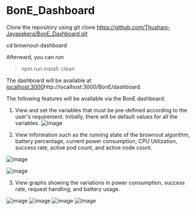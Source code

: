 # BonE_Dashboard

Clone the repository using git clone https://github.com/Thushani-Jayasekera/BonE_Dashboard.git <br/>

cd brownout-dashboard <br/>

Afterward, you can run
> npm run install: clean

The dashboard will be available at [localhost:3000](http://localhost:3000/BonE/dashboard)http://localhost:3000/BonE/dashboard.

The following features will be available via the BonE dashboard.

1. View and set the variables that must be pre-defined according to the user's requirement. Initially, there will be default values for all the variables.
![image](https://github.com/Thushani-Jayasekera/BonE_Dashboard/assets/62471034/0cf3b0c5-e0d0-4b32-9afa-e6c78e265169)

2. View information such as the running state of the brownout algorithm, battery percentage, current power consumption, CPU Utilization, success rate, active pod count, and active node count. 

![image](https://github.com/Thushani-Jayasekera/BonE_Dashboard/assets/62471034/2acc4c0a-85db-49fa-a7d1-45bef46cfd2b)

![image](https://github.com/Thushani-Jayasekera/BonE_Dashboard/assets/62471034/b243f2ef-f482-49c1-8707-956ccbfc0a4d)

3. View graphs showing the variations in power consumption, success rate, request handling, and battery usage. 

![image](https://github.com/Thushani-Jayasekera/BonE_Dashboard/assets/62471034/7909f775-9d7a-4563-9334-986852e5c220)
![image](https://github.com/Thushani-Jayasekera/BonE_Dashboard/assets/62471034/a08ef4ea-dc71-471e-98c7-0120c2da946a)
![image](https://github.com/Thushani-Jayasekera/BonE_Dashboard/assets/62471034/2d90adcb-cc1d-4246-8520-50d8873d0d94)
![image](https://github.com/Thushani-Jayasekera/BonE_Dashboard/assets/62471034/a2729e2d-9486-448f-8414-d33f33477a1b)
